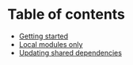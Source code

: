 # Table of contents

* [Getting started](welcome.md)
* [Local modules only](guide-local-modules-only.md)
* [Updating shared dependencies](guide-updating-shared-dependencies.md)
